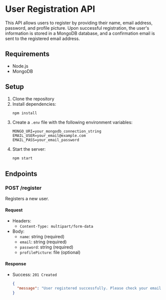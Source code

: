 # User Registration API

This API allows users to register by providing their name, email address, password, and profile picture. Upon successful registration, the user's information is stored in a MongoDB database, and a confirmation email is sent to the registered email address.

## Requirements

- Node.js
- MongoDB

## Setup

1. Clone the repository
2. Install dependencies:
    ```bash
    npm install
    ```
3. Create a `.env` file with the following environment variables:
    ```dotenv
    MONGO_URI=your_mongodb_connection_string
    EMAIL_USER=your_email@example.com
    EMAIL_PASS=your_email_password
    ```
4. Start the server:
    ```bash
    npm start
    ```

## Endpoints

### POST /register

Registers a new user.

#### Request

- Headers:
  - `Content-Type: multipart/form-data`
- Body:
  - `name`: string (required)
  - `email`: string (required)
  - `password`: string (required)
  - `profilePicture`: file (optional)

#### Response

- Success: `201 Created`
  ```json
  {
    "message": "User registered successfully. Please check your email for confirmation."
  }

